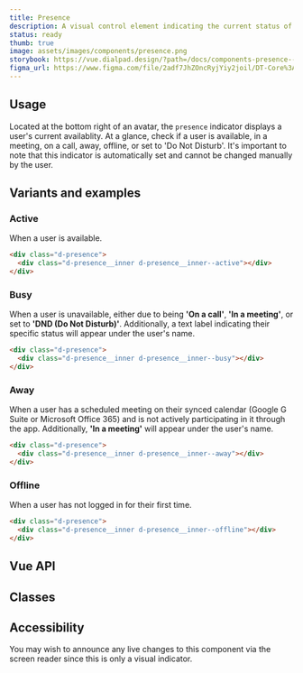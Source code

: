 ```yaml
---
title: Presence
description: A visual control element indicating the current status of a user.
status: ready
thumb: true
image: assets/images/components/presence.png
storybook: https://vue.dialpad.design/?path=/docs/components-presence--default
figma_url: https://www.figma.com/file/2adf7JhZOncRyjYiy2joil/DT-Core%3A-Components-7?node-id=9628%3A59018&viewport=-1353%2C1919%2C1.91&t=xHutRjwo1o5zMTgT-11
---
```

<code-well-header bgclass="d-bgc-primary">
  <example-presence presence="active"/>
</code-well-header>

## Usage

Located at the bottom right of an avatar, the `presence` indicator displays a user's current availablity. At a glance, check if a user is available, in a meeting, on a call, away, offline, or set to 'Do Not Disturb'. It's important to note that this indicator is automatically set and cannot be changed manually by the user.

## Variants and examples

### Active

When a user is available.
<code-well-header bgclass="d-bgc-primary">
  <example-presence presence="active"/>
</code-well-header>

```html
<div class="d-presence">
  <div class="d-presence__inner d-presence__inner--active"></div>
</div>
```

### Busy

When a user is unavailable, either due to being **'On a call'**, **'In a meeting'**, or set to **'DND (Do Not Disturb)'**. Additionally, a text label indicating their specific status will appear under the user's name.
<code-well-header bgclass="d-bgc-primary">
  <example-presence presence="busy"/>
</code-well-header>

```html
<div class="d-presence">
  <div class="d-presence__inner d-presence__inner--busy"></div>
</div>
```

### Away

When a user has a scheduled meeting on their synced calendar (Google G Suite or Microsoft Office 365) and is not actively participating in it through the app. Additionally, **'In a meeting'** will appear under the user's name.
<code-well-header bgclass="d-bgc-primary">
  <example-presence presence="away"/>
</code-well-header>

```html
<div class="d-presence">
  <div class="d-presence__inner d-presence__inner--away"></div>
</div>
```

### Offline

When a user has not logged in for their first time.
<code-well-header bgclass="d-bgc-primary">
  <example-presence presence="offline"/>
</code-well-header>

```html
<div class="d-presence">
  <div class="d-presence__inner d-presence__inner--offline"></div>
</div>
```

## Vue API

<component-vue-api component-name="presence" />

## Classes

<component-class-table component-name="presence" />

## Accessibility

You may wish to announce any live changes to this component via the screen reader since this is only a visual indicator.

<script setup>
  import ExamplePresence from '@exampleComponents/ExamplePresence.vue';
  import DialtoneUsage from '@baseComponents/DialtoneUsage.vue';
</script>
